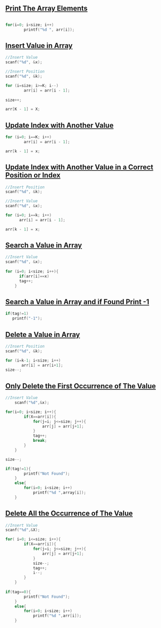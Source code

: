 ## [Print The Array Elements](../lab2/3.c)
```c

for(i=0; i<size; i++)
        printf("%d ", arr[i]);
```

## [Insert Value in Array](../lab2/4.c)
```c
//Insert Value
scanf("%d", &x);

//Insert Position
scanf("%d", &k);

for (i=size; i>=K; i--)
        arr[i] = arr[i - 1];
        
size++;

arr[K - 1] = X;
```

## [Update Index with Another Value ](../lab2/5.c)
```c
for (i=0; i==K; i++)
        arr[i] = arr[i - 1];

arr[k - 1] = x;
```

## [Update Index with Another Value in a Correct Position or Index ](../lab2/6.c)
```c
//Insert Position
scanf("%d", &k);

//Insert Value
scanf("%d", &x);

for (i=0; i==k; i++)
      arr[i] = arr[i - 1];

arr[k - 1] = x;
```

## [Search a Value in Array](../lab2/7.c)
```c
//Insert Value
scanf("%d", &x);
    
for (i=0; i<size; i++){
      if(arr[i]==x)
      tag++;
    }
```

## [Search a Value in Array and if Found Print -1](../lab2/8.c)
```c
if(tag!=1)
   printf("-1");
```

## [Delete a Value in Array](../lab2/9.c)
```c
//Insert Position
scanf("%d", &k);

for (i=k-1; i<size; i++)
       arr[i] = arr[i+1];
size--;
```

## [Only Delete the First Occurrence of The Value](../lab2/10.c)
```c
//Insert Value
    scanf("%d",&x);

for(i=0; i<size; i++){
        if(X==arr[i]){
            for(j=i; j<=size; j++){
                arr[j] = arr[j+1];
            }
            tag++;
            break;
        }
    }

size--;

if(tag!=1){
        printf("Not Found");
    }
    else{
        for(i=0; i<size; i++)
            printf("%d ",array[i]);
    }
```

## [Delete All the Occurrence of The Value](../lab2/11.c)
```c
//Insert Value
scanf("%d",&X);

for( i=0; i<=size; i++){
        if(X==arr[i]){
            for(j=i; j<=size; j++){
                arr[j] = arr[j+1];
            }
            size--;
            tag++;
            i--;
        }
    }
    
if(tag==0){
        printf("Not Found");
    }
    else{
        for(i=0; i<size; i++)
            printf("%d ",arr[i]);
    }
```
